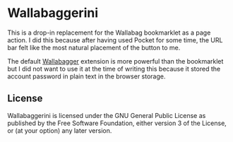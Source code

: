 # Wallabaggerini

This is a drop-in replacement for the Wallabag bookmarklet as a page action. I did this
because after having used Pocket for some time, the URL bar felt like the most natural
placement of the button to me.

The default [Wallabagger] extension is more powerful than the bookmarklet but I did not
want to use it at the time of writing this because it stored the account password in plain
text in the browser storage.

## License

Wallabaggerini is licensed under the GNU General Public License as published by the
Free Software Foundation, either version 3 of the License, or (at your option) any
later version.

[Wallabagger]: https://addons.mozilla.org/en-US/firefox/addon/wallabagger/

